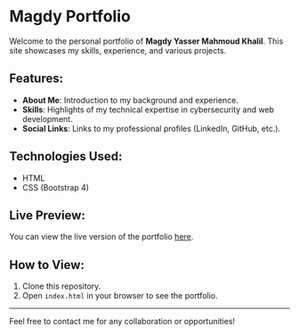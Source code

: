 # Magdy Portfolio

Welcome to the personal portfolio of **Magdy Yasser Mahmoud Khalil**. This site showcases my skills, experience, and various projects.

## Features:
- **About Me**: Introduction to my background and experience.
- **Skills**: Highlights of my technical expertise in cybersecurity and web development.
- **Social Links**: Links to my professional profiles (LinkedIn, GitHub, etc.).

## Technologies Used:
- HTML
- CSS (Bootstrap 4)

## Live Preview:
You can view the live version of the portfolio [here](https://magdy-00.github.io/Magdy-portfolio/).

## How to View:
1. Clone this repository.
2. Open `index.html` in your browser to see the portfolio.

---

Feel free to contact me for any collaboration or opportunities!
